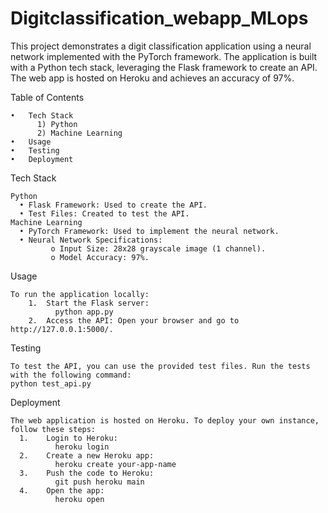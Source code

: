 # Digitclassification_webapp_MLops

This project demonstrates a digit classification application using a neural network implemented with the PyTorch framework. The application is built with a Python tech stack, leveraging the Flask framework to create an API. The web app is hosted on Heroku and achieves an accuracy of 97%.

Table of Contents

    •	Tech Stack
          1) Python
          2) Machine Learning
    •	Usage
    •	Testing
    •	Deployment
  Tech Stack
  
    Python
      •	Flask Framework: Used to create the API.
      •	Test Files: Created to test the API.
    Machine Learning
      •	PyTorch Framework: Used to implement the neural network.
      •	Neural Network Specifications:
             o Input Size: 28x28 grayscale image (1 channel).
             o Model Accuracy: 97%.
  Usage
  
    To run the application locally:
        1.	Start the Flask server:
              python app.py
        2.	Access the API: Open your browser and go to http://127.0.0.1:5000/.

  Testing
  
    To test the API, you can use the provided test files. Run the tests with the following command:
    python test_api.py
    
  Deployment
  
    The web application is hosted on Heroku. To deploy your own instance, follow these steps:
      1.	Login to Heroku:
              heroku login
      2.	Create a new Heroku app:
              heroku create your-app-name
      3.	Push the code to Heroku:
              git push heroku main
      4.	Open the app:
              heroku open


